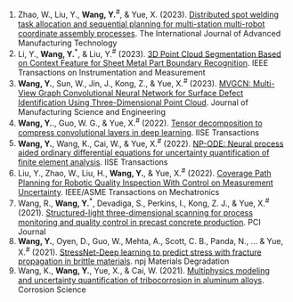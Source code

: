 1. Zhao, W., Liu, Y., **Wang, Y.**<sup>#</sup>, & Yue, X. (2023). [Distributed spot welding task allocation and sequential planning for multi-station multi-robot coordinate assembly processes](https://link.springer.com/article/10.1007/s00170-023-11750-1). The International Journal of Advanced Manufacturing Technology
2. Li, Y., **Wang, Y.**<sup>*</sup>, & Liu, Y.<sup>#</sup> (2023). [3D Point Cloud Segmentation Based on Context Feature for Sheet Metal Part Boundary Recognition](https://ieeexplore.ieee.org/abstract/document/10113785). IEEE Transactions on Instrumentation and Measurement
3. **Wang, Y.**, Sun, W., Jin, J., Kong, Z., & Yue, X.<sup>#</sup> (2023). [MVGCN: Multi-View Graph Convolutional Neural Network for Surface Defect Identification Using Three-Dimensional Point Cloud](https://asmedigitalcollection.asme.org/manufacturingscience/article/145/3/031004/1148268/MVGCN-Multi-View-Graph-Convolutional-Neural). Journal of Manufacturing Science and Engineering
4. **Wang, Y.**., Guo, W. G., & Yue, X.<sup>#</sup> (2022). [Tensor decomposition to compress convolutional layers in deep learning](https://www.tandfonline.com/doi/abs/10.1080/24725854.2021.1894514). IISE Transactions
5. **Wang, Y.**, Wang, K., Cai, W., & Yue, X.<sup>#</sup> (2022). [NP-ODE: Neural process aided ordinary differential equations for uncertainty quantification of finite element analysis](https://www.tandfonline.com/doi/abs/10.1080/24725854.2021.1891485). IISE Transactions
6. Liu, Y., Zhao, W., Liu, H., **Wang, Y.**, & Yue, X.<sup>#</sup> (2022). [Coverage Path Planning for Robotic Quality Inspection With Control on Measurement Uncertainty](https://ieeexplore.ieee.org/abstract/document/9693938). IEEE/ASME Transactions on Mechatronics
7. Wang, R., **Wang, Y.**<sup>*</sup>, Devadiga, S., Perkins, I., Kong, Z. J., & Yue, X.<sup>#</sup> (2021). [Structured-light three-dimensional scanning for process monitoring and quality control in precast concrete production](https://www.pci.org/PCI/Publications/PCI_Journal/Issues/2021/November-December/Structured-light_three-dimensional_scanning_for_process_monitoring_and_quality_control.aspx). PCI Journal
8. **Wang, Y.**, Oyen, D., Guo, W., Mehta, A., Scott, C. B., Panda, N., ... & Yue, X.<sup>#</sup> (2021). [StressNet-Deep learning to predict stress with fracture propagation in brittle materials](https://www.nature.com/articles/s41529-021-00151-y). npj Materials Degradation
9. Wang, K., **Wang, Y.**, Yue, X., & Cai, W. (2021). [Multiphysics modeling and uncertainty quantification of tribocorrosion in aluminum alloys](https://www.sciencedirect.com/science/article/pii/S0010938X20323763). Corrosion Science


